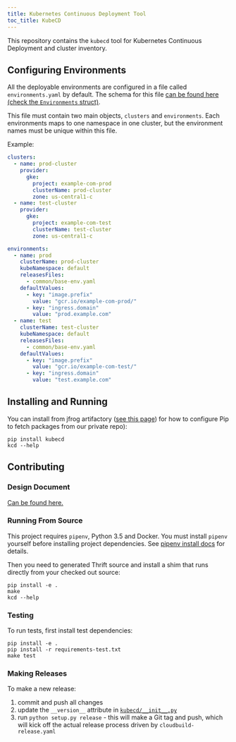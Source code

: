```yaml
---
title: Kubernetes Continuous Deployment Tool
toc_title: KubeCD
---
```


This repository contains the `kubecd` tool for Kubernetes Continuous Deployment and cluster inventory.

## Configuring Environments

All the deployable environments are configured in a file called
`environments.yaml` by default. The schema for this file
[can be found here (check the `Environments` struct)](idl/github.com/zedge/deployments/deployments.thrift).

This file must contain two main objects, `clusters` and `environments`. Each environments maps to one
namespace in one cluster, but the environment names must be unique within this file.

Example:

```yaml
clusters:
  - name: prod-cluster
    provider:
      gke:
        project: example-com-prod
        clusterName: prod-cluster
        zone: us-central1-c
  - name: test-cluster
    provider:
      gke:
        project: example-com-test
        clusterName: test-cluster
        zone: us-central1-c

environments:
  - name: prod
    clusterName: prod-cluster
    kubeNamespace: default
    releasesFiles:
      - common/base-env.yaml
    defaultValues:
      - key: "image.prefix"
        value: "gcr.io/example-com-prod/"
      - key: "ingress.domain"
        value: "prod.example.com"
  - name: test
    clusterName: test-cluster
    kubeNamespace: default
    releasesFiles:
      - common/base-env.yaml
    defaultValues:
      - key: "image.prefix"
        value: "gcr.io/example-com-test/"
      - key: "ingress.domain"
        value: "test.example.com"
```

## Installing and Running

You can install from jfrog artifactory ([see this page](https://zedge.work/repos/zedge-dev-tools/artifactory/#python))
for how to configure Pip to fetch packages from our private repo):

    pip install kubecd
    kcd --help

## Contributing

### Design Document

[Can be found here.](docs/design.md)

### Running From Source

This project requires `pipenv`, Python 3.5 and Docker. You must install `pipenv` yourself before installing
project dependencies. See [pipenv install docs](https://docs.pipenv.org/install/) for details.

Then you need to generated Thrift source and install a shim that runs directly from your checked out source:

    pip install -e .
    make
    kcd --help

### Testing

To run tests, first install test dependencies:

    pip install -e .
    pip install -r requirements-test.txt
    make test

### Making Releases

To make a new release:

 1. commit and push all changes
 2. update the `__version__` attribute in [`kubecd/__init__.py`](kubecd/__init__.py)
 3. run `python setup.py release` - this will make a Git tag and push, which will kick off the actual
    release process driven by `cloudbuild-release.yaml`
